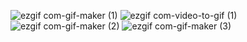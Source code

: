 ![ezgif com-gif-maker (1)](https://user-images.githubusercontent.com/99995087/227363213-a5825afc-21b4-4312-8985-bbffaa9c1483.gif)
![ezgif com-video-to-gif (1)](https://user-images.githubusercontent.com/99995087/227363464-e0c45a8d-d6c9-45c4-8700-32bd3a25442a.gif)
![ezgif com-gif-maker (2)](https://user-images.githubusercontent.com/99995087/227363621-3b8dcaa2-5c18-4f31-87ef-514f20d50e97.gif)
![ezgif com-gif-maker (3)](https://user-images.githubusercontent.com/99995087/227363734-1f17cc84-78d0-405f-b305-4b63e545aec6.gif)
